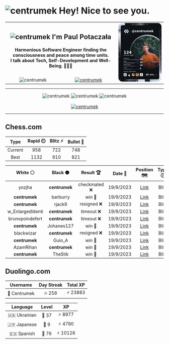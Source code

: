 <h1>
  <img
    src="https://emojis.slackmojis.com/emojis/images/1531849430/4246/blob-sunglasses.gif"
    width="30"
    alt="centrumek"
  />
  Hey! Nice to see you.
</h1>

<table>
  <tbody>
    <tr>
      <td align="center" width="70%" colspan="2">
        <h2>
          <img
            src="https://raw.githubusercontent.com/MartinHeinz/MartinHeinz/master/wave.gif"
            width="30px"
            alt="centrumek"
          />
          I'm Paul Potaczała
        </h2>
        <h4>
          Harmonious Software Engineer finding the consciousness and peace among time units.
          <br/>
          I talk about Tech, Self-Development and Well-Being. 🌿🧘🚀
        </h4>
      </td>
      <td width="30%" rowspan="2">
        <a href="https://app.daily.dev/centrumek">
          <img
            src="./devcard.png"
            alt="centrumek"
          />
        </a>
      </td>
    </tr>
    <tr align="center">
      <td>
        <img
          src="https://komarev.com/ghpvc/?username=centrumek&label=visitors&color=0e75b6&style=flat"
          alt="centrumek"
        >
      </td>
      <td>
        <a href="https://stackoverflow.com/users/14496012/centrumek">
          <img
            src="https://stackoverflow.com/users/flair/14496012.png?theme=dark"
            alt="centrumek"
          >
        </a>
      </td>
    </tr>
  </tbody>
</table>

---
<div align="center">
  <img 
    src="https://github-readme-stats.vercel.app/api?username=centrumek&show_icons=true&count_private=true&theme=darcula&hide_border=true&hide=issues,contribs&bg_color=00000000"
    alt="centrumek"
  />
  <img
    src="https://github-readme-stats.vercel.app/api/top-langs/?username=centrumek&layout=compact&hide_border=true&theme=darcula&bg_color=00000000&langs_count=6&exclude_repo=air-statistic-app"
    alt="centrumek"
  />
  <img 
    src="https://github-readme-streak-stats.herokuapp.com?user=centrumek&theme=darcula&hide_border=true&background=FFFFFF00"
    alt="centrumek"
  />
  <br/>
  <br/>
  <a href="https://www.buymeacoffee.com/centrumek">
    <img
      src="https://cdn.buymeacoffee.com/buttons/v2/default-orange.png"
      height="50"
      width="210"
      alt="centrumek"
    />
  </a>
</div>

---

## Chess.com

<div align="center">
<!--START_SECTION:chessStats-->
<!-- Automatically generated with https://github.com/Balastrong/chess-stats-action -->

| Type | Rapid ⏲️ | Blitz ⚡ | Bullet 🔫 |
|:---:|:---:|:---:|:---:|
| Current | 958 | 722 | 748 |
| Best | 1132 | 910 | 821 |

| White ⚪ | Black ⚫ | Result 🏆 | Date 📅 | Position 🗺️ | Type 🕕 |
|:---:|:---:|:---:|:---:|:---:|:---:|
| yozjha | **centrumek** | checkmated ❌ | 19/9/2023 | <a href="http://www.ee.unb.ca/cgi-bin/tervo/fen.pl?select=r4rk1/pp3pQp/3b2p1/3R3P/2p4q/P1B5/1PP2PP1/5RK1 b - -">Link</a> | Blitz |
| **centrumek** | barburry | win 🥇 | 19/9/2023 | <a href="http://www.ee.unb.ca/cgi-bin/tervo/fen.pl?select=8/8/4p1Q1/3p1p2/3P1P1k/2B1P3/6K1/4N3 b - -">Link</a> | Blitz |
| **centrumek** | rjack9 | resigned ❌ | 19/9/2023 | <a href="http://www.ee.unb.ca/cgi-bin/tervo/fen.pl?select=1r4k1/p4p2/5bp1/7p/3n4/3K4/6PP/8 w - -">Link</a> | Blitz |
| w_EnlargedIdenti | **centrumek** | timeout ❌ | 19/9/2023 | <a href="http://www.ee.unb.ca/cgi-bin/tervo/fen.pl?select=r1bRR3/1p6/p1p4Q/4kp1P/2P5/1Pq5/2P2PP1/6K1 b - -">Link</a> | Blitz |
| brunopoindefert | **centrumek** | timeout ❌ | 19/9/2023 | <a href="http://www.ee.unb.ca/cgi-bin/tervo/fen.pl?select=8/kp6/p6p/4n3/P7/1P2R2P/6K1/8 b - -">Link</a> | Blitz |
| **centrumek** | Johanes127 | win 🥇 | 19/9/2023 | <a href="http://www.ee.unb.ca/cgi-bin/tervo/fen.pl?select=r2q1rk1/p1p2pbp/6p1/Np1nN3/1P1Pn3/P2Q2Pb/4BP1P/R1B1K2R b KQ -">Link</a> | Blitz |
| blackwizar | **centrumek** | resigned ❌ | 19/9/2023 | <a href="http://www.ee.unb.ca/cgi-bin/tervo/fen.pl?select=8/p6p/k4p2/8/1P4B1/P1Q5/5R2/2K5 b - -">Link</a> | Blitz |
| **centrumek** | Guio_A | win 🥇 | 19/9/2023 | <a href="http://www.ee.unb.ca/cgi-bin/tervo/fen.pl?select=4R1k1/5p1p/5Pp1/1p4P1/p2r3r/8/P7/2B2RK1 b - -">Link</a> | Blitz |
| AzamRihan | **centrumek** | win 🥇 | 19/9/2023 | <a href="http://www.ee.unb.ca/cgi-bin/tervo/fen.pl?select=8/ppp4p/8/8/3NR3/1PP3kP/1P4q1/7K w - -">Link</a> | Blitz |
| **centrumek** | TheStik | win 🥇 | 19/9/2023 | <a href="http://www.ee.unb.ca/cgi-bin/tervo/fen.pl?select=8/P4p2/4b1pk/4P3/4PP2/2pK4/8/8 b - -">Link</a> | Blitz |

<!--END_SECTION:chessStats-->
</div>

## Duolingo.com

<div align="center">
<!--START_SECTION:duolingoStats-->
<!-- Automatically generated with https://github.com/centrumek/duolingo-readme-stats-->

| Username | Day Streak | Total XP |
|:---:|:---:|:---:|
| 👤 Centrumek | 🔥 258 | ⚡ 23883 |

| Language | Level | XP |
|:---:|:---:|:---:|
| 🇺🇦 Ukrainian | 👑 37 | ⚡ 8977 |
| 🇯🇵 Japanese | 👑 9 | ⚡ 4780 |
| 🇪🇸 Spanish | 👑 76 | ⚡ 10126 |

<!--END_SECTION:duolingoStats-->
</div>
<!--
**centrumek/centrumek** is a ✨ _special_ ✨ repository because its `README.md` (this file) appears on your GitHub profile.

Here are some ideas to get you started:

- 🔭 I’m currently working on ...
- 🌱 I’m currently learning ...
- 👯 I’m looking to collaborate on ...
- 🤔 I’m looking for help with ...
- 💬 Ask me about ...
- 📫 How to reach me: ...
- 😄 Pronouns: ...
- ⚡ Fun fact: ...
-->
